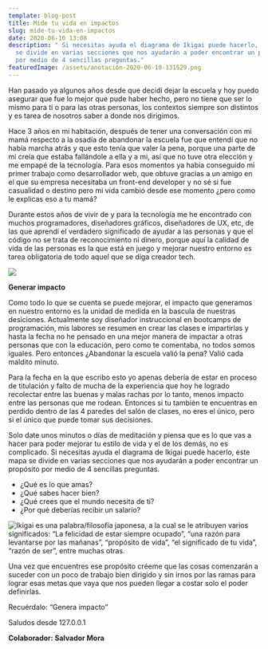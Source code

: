```yaml
---
template: blog-post
title: Mide tu vida en impactos
slug: mide-tu-vida-en-impactos
date: 2020-06-10 13:08
description: " Si necesitas ayuda el diagrama de Ikigai puede hacerlo, este mapa
  se divide en varias secciones que nos ayudarán a poder encontrar un propósito
  por medio de 4 sencillas preguntas."
featuredImage: /assets/anotación-2020-06-10-131529.png
---
```

<!--StartFragment-->

Han pasado ya algunos años desde que decidí dejar la escuela y hoy puedo asegurar que fue lo mejor que pude haber hecho, pero no tiene que ser lo mismo para ti o para las otras personas, los contextos siempre son distintos y es tarea de nosotros saber a donde nos dirigimos.

Hace 3 años en mi habitación, después de tener una conversación con mi mamá respecto a la osadía de abandonar la escuela fue que entendí que no había marcha atrás y que esto tenía que valer la pena, porque una parte de mi creía que estaba fallándole a ella y a mi, así que no tuve otra elección y me empapé de la tecnología. Para esos momentos ya había conseguido mi primer trabajo como desarrollador web, que obtuve gracias a un amigo en el que su empresa necesitaba un front-end developer y no sé si fue casualidad o destino pero mi vida cambió desde ese momento ¿pero como le explicas eso a tu mamá?

Durante estos años de vivir de y para la tecnología me he encontrado con muchos programadores, diseñadores gráficos, diseñadores de UX, etc, de las que aprendí el verdadero significado de ayudar a las personas y que el código no se trata de reconocimiento ni dinero, porque aquí la calidad de vida de las personas es la que está en juego y mejorar nuestro entorno es tarea obligatoria de todo aquel que se diga creador tech.

![](/assets/anotación-2020-06-10-131529.png)



**Generar impacto**

Como todo lo que se cuenta se puede mejorar, el impacto que generamos en nuestro entorno es la unidad de medida en la bascula de nuestras desiciones. Actualmente soy diseñador instruccional en bootcamps de programación, mis labores se resumen en crear las clases e impartirlas y hasta la fecha no he pensado en una mejor manera de impactar a otras personas que con la educación, pero como te comentaba, no todos somos iguales. Pero entonces ¿Abandonar la escuela valió la pena? Valió cada maldito minuto.

Para la fecha en la que escribo esto yo apenas debería de estar en proceso de titulación y falto de mucha de la experiencia que hoy he logrado recolectar entre las buenas y malas rachas por lo tanto, menos impacto entre las personas que me rodean. Entonces si tu también te encuentras en perdido dentro de las 4 paredes del salón de clases, no eres el único, pero si el único que puede tomar sus decisiones.

Solo date unos minutos o días de meditación y piensa que es lo que vas a hacer para poder mejorar tu estilo de vida y el de los demás, no es complicado. Si necesitas ayuda el diagrama de Ikigai puede hacerlo, este mapa se divide en varias secciones que nos ayudarán a poder encontrar un propósito por medio de 4 sencillas preguntas.

* ¿Qué es lo que amas?
* ¿Qué sabes hacer bien?
* ¿Qué crees que el mundo necesita de ti?
* ¿Por qué deberías recibir un salario?



![](/assets/1-u8yemmezudiykf-dw3bwra.jpeg "Ikigai es una palabra/filosofía japonesa, a la cual se le atribuyen varios significados: “La felicidad de estar siempre ocupado”, “una razón para levantarse por las mañanas”, “propósito de vida”, “el significado de tu vida”, “razón de ser”, entre muchas otras.")

Una vez que encuentres ese propósito créeme que las cosas comenzarán a suceder con un poco de trabajo bien dirigido y sin irnos por las ramas para lograr esas metas que vaya que nos pueden llegar a costar solo el poder definirlas.

Recuérdalo: “Genera impacto”

Saludos desde 127.0.0.1

**Colaborador: Salvador Mora**



<!--EndFragment-->